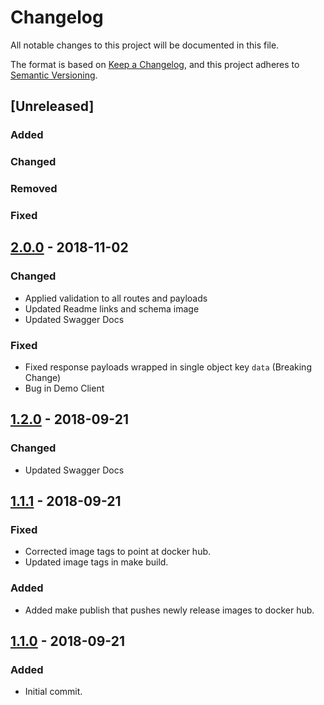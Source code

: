 # Changelog
All notable changes to this project will be documented in this file.

The format is based on [Keep a Changelog](https://keepachangelog.com/en/1.0.0/),
and this project adheres to [Semantic Versioning](https://semver.org/spec/v2.0.0.html).


## [Unreleased]
### Added
### Changed
### Removed
### Fixed

## [2.0.0](https://github.com/sudowing/u2f-server/tree/v2.0.0) - 2018-11-02

### Changed
- Applied validation to all routes and payloads
- Updated Readme links and schema image
- Updated Swagger Docs

### Fixed
- Fixed response payloads wrapped in single object key `data` (Breaking Change)
- Bug in Demo Client

## [1.2.0](https://github.com/sudowing/u2f-server/tree/v1.2.0) - 2018-09-21

### Changed
- Updated Swagger Docs

## [1.1.1](https://github.com/sudowing/u2f-server/tree/v1.1.1) - 2018-09-21

### Fixed
- Corrected image tags to point at docker hub.
- Updated image tags in make build.

### Added
- Added make publish that pushes newly release images to docker hub.


## [1.1.0](https://github.com/sudowing/u2f-server/tree/v1.1.0) - 2018-09-21

### Added
- Initial commit.

